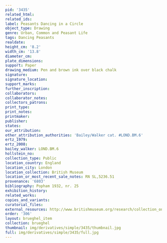 ```yaml
---
pid: '3435'
related_html: 
related_ids: 
label: Peasants Dancing in a Circle
object_type: Drawing
genre: Urban, Common and Peasant Life
tags: Dancing Peasants
realdate: 
height_cm: '8.2'
width_cm: '13.8'
diameter_cm: 
plate_dimensions: 
support: Paper
drawing_medium: Pen and brown ink over black chalk
signature: 
signature_location: 
support_marks: 
further_inscription: 
collaborators: 
collaborator_notes: 
collectors_patrons: 
print_type: 
print_notes: 
printmaker: 
publisher: 
states: 
our_attribution: 
other_attribution_authorities: 'Bailey/Walker cat. #LOND.BM.6'
ertz_1979: 
ertz_2008: 
bailey_walker: LOND.BM.6
hollstein_no: 
collection_type: Public
location_country: England
location_city: London
location_collection: British Museum
location_or_most_recent_sale_notes: RN SL,5236.51
provenance: '6803'
bibliography: Popham 1932, nr. 25
exhibition_history: 
related_works: 
copies_and_variants: 
curatorial_files: 
external_resources: http://www.britishmuseum.org/research/collection_online/collection_object_details.aspx?objectId=710347&partId=1&searchText=SL%2C5236.51&page=1
order: '306'
layout: brueghel_item
collection: brueghel
thumbnail: img/derivatives/simple/3435/thumbnail.jpg
full: img/derivatives/simple/3435/full.jpg
---
```

